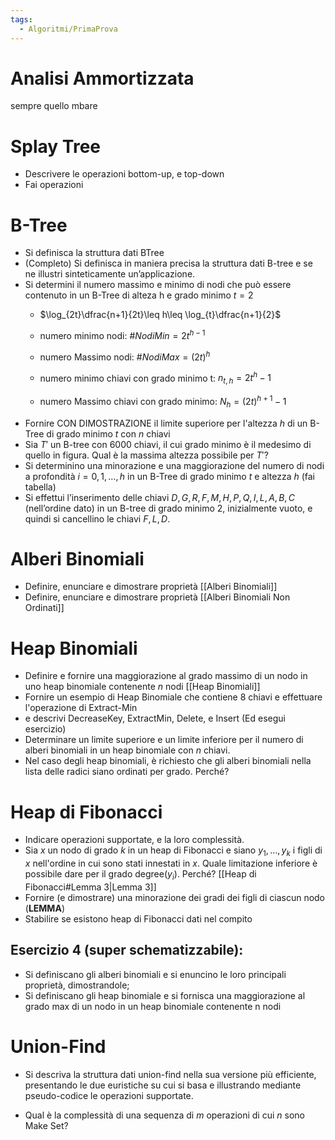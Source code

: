 ```yaml
---
tags:
  - Algoritmi/PrimaProva
---
```

# Analisi Ammortizzata

sempre quello mbare

# Splay Tree

- Descrivere le operazioni bottom-up, e top-down
- Fai operazioni

# B-Tree

- Si definisca la struttura dati BTree
- (Completo) Si definisca in maniera precisa la struttura dati B-tree e se ne illustri sinteticamente un’applicazione.
- Si determini il numero massimo e minimo di nodi che può essere contenuto in un B-Tree di alteza h e grado minimo $t=2$
	- $\log_{2t}\dfrac{n+1}{2t}\leq h\leq \log_{t}\dfrac{n+1}{2}$
	- numero minimo nodi: $\#NodiMin=2t^{h-1}$
	- numero Massimo nodi: $\#NodiMax=(2t)^h$
	  
	- numero minimo chiavi con grado minimo t: $n_{t,h}=2t^h-1$
	- numero Massimo chiavi con grado minimo: $N_{h} = (2t)^{h+1}-1$
- Fornire CON DIMOSTRAZIONE il limite superiore per l'altezza $h$ di un B-Tree di grado minimo $t$ con $n$ chiavi
- Sia $T'$ un B-tree con $6000$ chiavi, il cui grado minimo è il medesimo di quello in figura. Qual è la massima altezza possibile per $T'$?
- Si determinino una minorazione e una maggiorazione del numero di nodi a profondità $i=0,1,\dots,h$ in un B-Tree di grado minimo $t$ e altezza $h$ (fai tabella)
- Si effettui l’inserimento delle chiavi $D, G, R, F, M, H, P, Q, I, L, A, B, C$ (nell’ordine dato) in un B-tree di grado minimo 2, inizialmente vuoto, e quindi si cancellino le chiavi $F, L, D$.



# Alberi Binomiali

- Definire, enunciare e dimostrare proprietà [[Alberi Binomiali]]
- Definire, enunciare e dimostrare proprietà [[Alberi Binomiali Non Ordinati]]

# Heap Binomiali

- Definire e fornire una maggiorazione al grado massimo di un nodo in uno heap binomiale contenente $n$ nodi [[Heap Binomiali]]
- Fornire un esempio di Heap Binomiale che contiene 8 chiavi e effettuare l'operazione di Extract-Min
- e descrivi DecreaseKey, ExtractMin, Delete, e Insert (Ed esegui esercizio)
- Determinare un limite superiore e un limite inferiore per il numero di alberi binomiali in un heap binomiale con $n$ chiavi.
- Nel caso degli heap binomiali, è richiesto che gli alberi binomiali nella lista delle radici siano ordinati per grado. Perché?

# Heap di Fibonacci

- Indicare operazioni supportate, e la loro complessità.
- Sia $x$ un nodo di grado $k$ in un heap di Fibonacci e siano $y_{1},\dots,y_{k}$ i figli di $x$ nell'ordine in cui sono stati innestati in $x$. Quale limitazione inferiore è possibile dare per il grado degree$(y_{i})$. Perché? [[Heap di Fibonacci#Lemma 3|Lemma 3]]
- Fornire (e dimostrare) una minorazione dei gradi dei figli di ciascun nodo (**LEMMA**)
- Stabilire se esistono heap di Fibonacci dati nel compito


## Esercizio 4 (super schematizzabile):
- Si definiscano gli alberi binomiali e si enuncino le loro principali proprietà, dimostrandole;
- Si definiscano gli heap binomiale e si fornisca una maggiorazione al grado max di un nodo in un heap binomiale contenente n nodi

# Union-Find

- Si descriva la struttura dati union-find nella sua versione più efficiente, presentando le due euristiche su cui si basa e illustrando mediante pseudo-codice le operazioni supportate.  

- Qual è la complessità di una sequenza di $m$ operazioni di cui $n$ sono Make Set?

